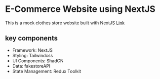 # E-Commerce Website using NextJS

This is a mock clothes store website built with NextJS <a href="https://clothes-store.netlify.app/" target="_blank">Link</a>

## key components

<ul>
    <li>Framework: NextJS</li>
    <li>Styling: Tailwindcss</li>
    <li>UI Components: ShadCN</li>
    <li>Data: fakestoreAPI</li>
    <li>State Management: Redux Toolkit</li>
</ul>
